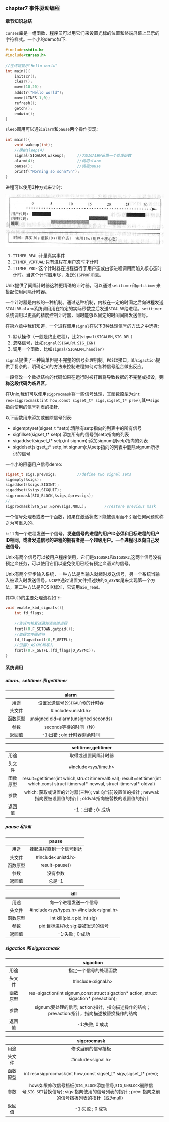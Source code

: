### chapter7 事件驱动编程

#### 章节知识总结

`curses`库是一组函数，程序员可以用它们来设置光标的位置和终端屏幕上显示的字符样式。一个小的demo如下:

```cpp
#include<stdio.h>
#include<curses.h>

//在终端显示"Hello world"
int main(){
    initscr();
    clear();
    move(10,20);
    addstr("Hello world");
    move(LINES-1,0);
    refresh();
    getch();
    endwin();
}
```

`sleep`调用可以通过`alarm`和`pause`两个操作实现:

```cpp
int main(){
    void wakeup(int);
    //模拟sleep(4)
    signal(SIGALRM,wakeup);     //为SIGALRM设置一个处理函数
    alarm(4);                   //调用alarm
    pause();                    //调用pause
    printf("Morning so sonn?\n");
}
```

进程可以使用3种方式来计时:

![avatar](../../image/unix_linux_三种计时器.jpg)

1. `ITIMER_REAL`:计量真实事件
2. `ITIMER_VIRTUAL`:只有进程在用户态时才计时
3. `ITIMER_PROF`:这个计时器在进程运行于用户态或由该进程调用而陷入核心态时计时。当这个计时器用尽，发送`SIGPROF`消息。

Unix提供了间隔计时器这种更精确的计时器，可以通过`setitimer`和`getitimer`来搭配使用间隔计时器。

一个计时器是内核的一种机制。通过这种机制，内核在一定的时间之后向进程发送`SIGALRM`.`alarm`系统调用用在特定的实际秒数之后发送`SIGALRM`给进程。`setitimer`系统调用以更高的精度控制计时器，同时能够以固定的时间间隔发送信号。

在第六章中我们知道，一个进程调用`signal`在以下3种处理信号的方法之中选择:

1. 默认操作（一般是终止进程），比如`signal(SIGALRM,SIG_DFL)`
2. 忽略信号，比如`signal(SIGALRM,SIG_IGN)`
3. 调用一个函数，比如`signal(SIGALRM,handler)`

`signal`提供了一种简单但是不完整的信号处理机制。`POSIX`接口，即`sigaction`提供了复杂的、明确定义的方法来控制进程如何对各种信号组合做出反应。


一段修改一个数据结构的代码如果在运行时被打断将导致数据的不完整或损毁，**则称这段代码为临界区**。

在Unix,我们可以使用`sigprocmask`将一些信号处理，其函数原型为`int res=sigprocmask(int how,const sigset_t* sigs,sigset_t* prev)`,其中`sigs`指向使用的信号列表的指针.

以下函数用来添加或删除信号列表:

* sigemptyset(sigset_t *setp):清除有setp指向的列表中的所有信号
* sigfillset(sigset_t* setp):添加所有的信号到setp指向的列表
* sigaddset(sigset_t* setp,int signum):添加signum到setp指向的列表
* sigdelset(sigset_t* setp,int signum):从setp指向的列表中删除signum所标识的信号

一个小的阻塞用户信号demo:

```cpp
sigset_t sigs,prevsigs;         //define two signal sets
sigempty(&sigs);
sigaddset(&sigs,SIGINT);
sigaddset(&sigs,SIGQUIT);
sigprocmask(SIG_BLOCK,&sigs,&prevsigs);
//...
sigprocmask(STG_SET,&prevsigs,NULL);        //restore previous mask
```

一个信号处理者或者一个函数，如果在激活状态下能被调用而不引起任何问题就称之为可重入的。

`kill`向一个进程发送一个信号。**发送信号的进程的用户ID必须和目标进程的用户ID相同，或者发送信号的进程的拥有者是一个超级用户。一个进程可以向自己发送信号。**

Unix有两个信号可以被用户程序使用，它们是`SIGUSR1`和`SIGUSR2`,这两个信号没有预定义任务，可以使用它们以避免使用已经有预定义语义的信号。

Unix有两个异步输入系统，一种方法是当输入就绪时发送信号，另一个系统当输入被读入时发送信号。`UCB`中通过设置文件描述块的`O_ASYNC`尾来实现第一个方法，第二种方法是POSIX标准，它调用`aio_read`。

其中`UCB`的主要处理流程如下:

```cpp
void enable_kbd_signals(){
    int fd_flags;

    //告诉内核发送通知消息给进程
    fcntl(0,F_SETOWN,getpid());
    //取得文件描述符
    fd_flags=fcntl(0,F_GETFL);
    //设置O_ASYNC和写入
    fcntl(0,F_SETFL,(fd_flags|O_ASYNC));
}
```

#### 系统调用

##### alarm、setitimer 和 getitimer

| | alarm |
| :----: | :----: |
| 用途 | 设置发送信号(`SSIGALRM`)的计时器 |
| 头文件 | #include<unistd.h> |
| 函数原型 | unsigned old=alarm(unsigned seconds) |
| 参数 | seconds等待的时间（秒）|
| 返回值 | -1:出错 ; old:计时器剩余时间 |

| | setitimer,getitimer |
| :----: | :----: |
| 用途 | 取得或设置间隔计时器 |
| 头文件 | #include<sys/time.h> |
| 函数原型 | result=getitimer(int which,struct itimerval& val);  result=setitimer(int which,const struct itimerval* newval, struct itimerval* oldval) |
| 参数 | which: 获取或设置的计时器(三种); val:向当前设置值的指针 ; newval: 指向要被设置值的指针 ; oldval:指向被替换的设置值的指针 |
| 返回值 | -1：出错 ; 0: 成功 |

##### pause 和 kill

| | pause |
| :----: | :----: |
| 用途 | 挂起进程直到一个信号到达 |
| 头文件 | #include<unistd.h> |
| 函数原型 | result=pause() |
| 参数 | 没有参数 |
| 返回值 | 总是-1 |

| | kill |
| :----: | :----: |
| 用途 | 向一个进程发送一个信号 |
| 头文件 | #include<sys/types.h> #include<signal.h> |
| 函数原型 | int kill(pid_t pid,int sig) |
| 参数 | pid:目标进程id; sig:要被发送的信号 |
| 返回值 | -1:失败 ; 0:成功 |


##### sigaction 和 sigprocmask

| | sigaction |
| :----: | :----: |
| 用途 | 指定一个信号的处理函数 |
| 头文件 | #include<signal.h> |
| 函数原型 | res=sigaction(int signum,const struct sigaction* action, struct sigaction* prevaction); |
| 参数 | signum:要处理的信号; action:指针，指向描述操作的结构；prevaction:指针，指向描述被替换操作的结构 |
| 返回值 | -1:失败; 0:成功 |

| | sigprocmask |
| :----: | :----: |
| 用途 | 修改当前的信号挡板 |
| 头文件 | #include<signal.h> |
| 函数原型 | int res=sigprocmask(int how,const sigset_t* sigs,sigset_t* prev); |
| 参数 | how:如果修改信号挡板(`SIG_BLOCK`添加信号,`SIG_UNBLOCK`删除信号,`SIG_SET`替换信号); sigs:指向使用的信号列表的指针 ; prev: 指向之前的信号挡板列表的指针（或为null）
| 返回值 | -1:失败 ; 0:成功 |

